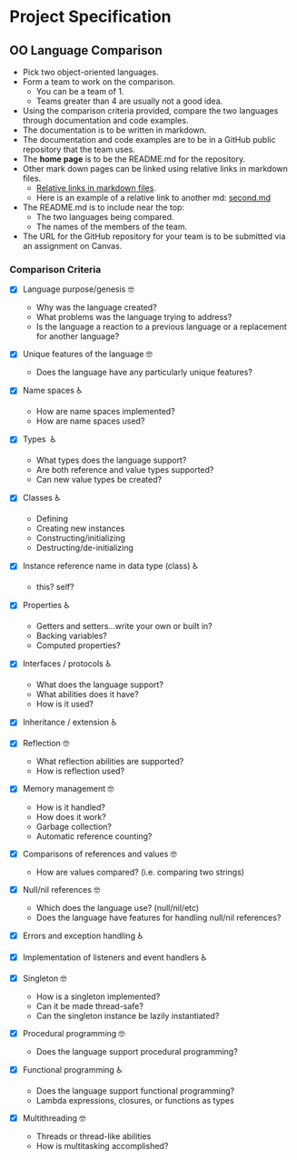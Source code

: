 # Project Specification

## OO Language Comparison

* Pick two object-oriented languages.
* Form a team to work on the comparison.
  * You can be a team of 1.
  * Teams greater than 4 are usually not a good idea.
* Using the comparison criteria provided, compare the two languages through documentation and code examples.
* The documentation is to be written in markdown.
* The documentation and code examples are to be in a GitHub public repository that the team uses.
* The **home page** is to be the README.md for the repository.
* Other mark down pages can be linked using relative links in markdown files.
  * [Relative links in markdown files](https://github.com/blog/1395-relative-links-in-markup-files).
  * Here is an example of a relative link to another md: [second.md](second.md)
* The README.md is to include near the top:
    * The two languages being compared.
    * The names of the members of the team.
* The URL for the GitHub repository for your team is to be submitted via an assignment on Canvas.

### Comparison Criteria

- [x] Language purpose/genesis 🤓
  * Why was the language created?
  * What problems was the language trying to address?
  * Is the language a reaction to a previous language or a replacement for another language?
  
- [x] Unique features of the language 🤓
  * Does the language have any particularly unique features?

- [x] Name spaces ♿️
  * How are name spaces implemented?
  * How are name spaces used?

- [x] Types ️ ️♿️
    * What types does the language support?
    * Are both reference and value types supported?
    * Can new value types be created?

- [x] Classes ♿️
  * Defining
  * Creating new instances
  * Constructing/initializing
  * Destructing/de-initializing

- [x] Instance reference name in data type (class) ♿️
  * this?  self?

- [x] Properties ♿️
  * Getters and setters...write your own or built in?
  * Backing variables?
  * Computed properties?

- [x] Interfaces / protocols ♿️
  * What does the language support?
  * What abilities does it have?
  * How is it used?

- [x] Inheritance / extension ♿️

- [x] Reflection 🤓
  * What reflection abilities are supported?
  * How is reflection used?

- [x] Memory management 🤓
  * How is it handled?
  * How does it work?
  * Garbage collection?
  * Automatic reference counting?

- [x] Comparisons of references and values 🤓
  * How are values compared? (i.e. comparing two strings)

- [x] Null/nil references 🤓
  * Which does the language use? (null/nil/etc)
  * Does the language have features for handling null/nil references?

- [x] Errors and exception handling ♿️

- [x] Implementation of listeners and event handlers ♿️

- [x] Singleton 🤓
  * How is a singleton implemented?
  * Can it be made thread-safe?
  * Can the singleton instance be lazily instantiated?

- [x] Procedural programming 🤓
  * Does the language support procedural programming?

- [x] Functional programming ♿️
  * Does the language support functional programming?
  * Lambda expressions, closures, or functions as types

- [x] Multithreading 🤓
  * Threads or thread-like abilities
  * How is multitasking accomplished?
